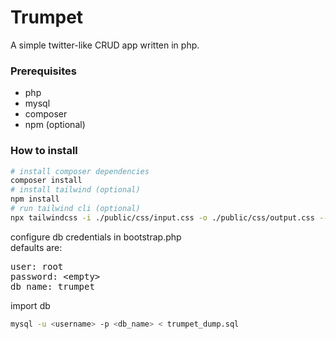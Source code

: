 # Trumpet

A simple twitter-like CRUD app written in php.

### Prerequisites

- php
- mysql
- composer
- npm (optional)

### How to install

```bash
# install composer dependencies
composer install 
# install tailwind (optional)
npm install 
# run tailwind cli (optional)
npx tailwindcss -i ./public/css/input.css -o ./public/css/output.css --watch 
```

configure db credentials in bootstrap.php </br>
defaults are: </br>
<pre>
user: root
password: &lt;empty&gt;
db name: trumpet
</pre>

import db

```bash
mysql -u <username> -p <db_name> < trumpet_dump.sql
```
